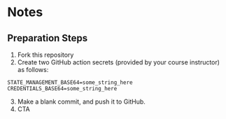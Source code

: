 # Notes

## Preparation Steps

1. Fork this repository
2. Create two GitHub action secrets (provided by your course instructor) as follows:
```
STATE_MANAGEMENT_BASE64=some_string_here
CREDENTIALS_BASE64=some_string_here
```
3. Make a blank commit, and push it to GitHub.
4. CTA